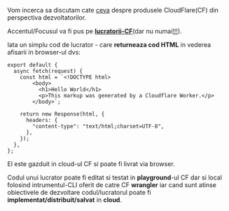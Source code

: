 
Vom incerca sa discutam cate [ceva](https://developers.cloudflare.com/) despre produsele CloudFlare(CF) din perspectiva dezvoltatorilor.

Accentul/Focusul va fi pus pe [**lucratorii-CF**](https://developers.cloudflare.com/workers/)(dar nu numai[!!!](https://developers.cloudflare.com/products/)).

Iata un simplu cod de lucrator - care **returneaza cod HTML** in vederea afisarii in browser-ul dvs:

    export default {
      async fetch(request) {
        const html = `<!DOCTYPE html>
    		<body>
    		  <h1>Hello World</h1>
    		  <p>This markup was generated by a Cloudflare Worker.</p>
    		</body>`;
    
        return new Response(html, {
          headers: {
            "content-type": "text/html;charset=UTF-8",
          },
        });
      },
    };

El este gazduit in cloud-ul CF si poate fi livrat via browser.

Codul unui lucrator poate fi editat si testat in **playground**-ul CF dar si local folosind intrumentul-CLI oferit de catre CF **wrangler** iar cand sunt atinse obiectivele de dezvoltare codul/lucratorul poate fi **implementat/distribuit/salvat** in **cloud**.

